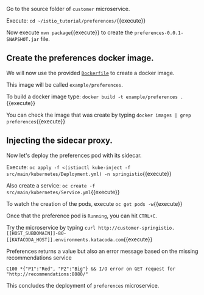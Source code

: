 Go to the source folder of `customer` microservice.

Execute: `cd ~/istio_tutorial/preferences/`{{execute}}

Now execute `mvn package`{{execute}} to create the `preferences-0.0.1-SNAPSHOT.jar` file.

## Create the preferences docker image.

We will now use the provided [`Dockerfile`](https://github.com/redhat-developer-demos/istio_tutorial/blob/master/preferences/Dockerfile) to create a docker image.

This image will be called `example/preferences`.

To build a docker image type: `docker build -t example/preferences .`{{execute}}

You can check the image that was create by typing `docker images | grep preferences`{{execute}}

## Injecting the sidecar proxy.

Now let's deploy the preferences pod with its sidecar.

Execute: `oc apply -f <(istioctl kube-inject -f src/main/kubernetes/Deployment.yml) -n springistio`{{execute}}

Also create a service: `oc create -f src/main/kubernetes/Service.yml`{{execute}}

To watch the creation of the pods, execute `oc get pods -w`{{execute}}

Once that the preference pod is `Running`, you can hit `CTRL+C`. 

Try the microservice by typing `curl http://customer-springistio.[[HOST_SUBDOMAIN]]-80-[[KATACODA_HOST]].environments.katacoda.com`{{execute}}

Preferences returns a value but also an error message based on the missing recommendations service

`C100 *{"P1":"Red", "P2":"Big"} && I/O error on GET request for "http://recommendations:8080/"`

This concludes the deployment of `preferences` microservice.
